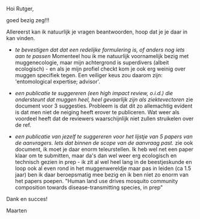Hoi Rutger,

goed bezig zeg!!!

Allereerst kan ik natuurlijk je vragen beantwoorden, hoop dat je je daar in kan 
vinden.

- _te bevestigen dat dat een redelijke formulering is, of anders nog iets aan te 
  passen_ Momenteel hou ik me natuurlijk voornamelijk bezig met muggenecologie, 
  maar mijn achtergrond is superdivers (albeit ecologisch) - en als je mijn 
  profiel checkt kom je ook erg weinig over muggen specifiek tegen. Een veiliger
  keus zou daarom zijn: 'entomological expertise; advisor'.  

- _een publicatie te suggereren (een high impact review, o.i.d.) die ondersteunt
  dat muggen heel, heel gevaarlijk zijn als ziektevectoren_ zie document voor 3 
  suggesties. Probleem is dat dit zo allemachtig evident is dat men niet de 
  neiging heeft erover te publiceren. Wat weer als voordeel heeft dat de 
  reviewers waarschijnlijk niet zullen struikelen over de ref. 

- _een publicatie van jezelf te suggereren voor het lijstje van 5 papers van de 
  aanvragers. Iets dat binnen de scope van de aanvraag past._ zie ook document, 
  ik moet je daar enorm teleurstellen. Ik heb wel net een paper klaar om te 
  submitten, maar da's dan wel weer erg ecologisch en technisch gezien in prep -
  ik zit al wel heel lang in de beestjeskunde en loop ook al even rond in het 
  muggenwereldje maar pas in leiden (ca 1.5 jaar) ben ik daar beroepsmatig mee 
  bezig en ik ben niet zo enorm van het papers poepen. "Human land use drives 
  mosquito community composition towards disease-transmitting species, in prep"

Dank en succes!

Maarten
